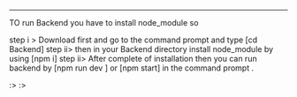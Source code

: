 ---

TO run Backend you have to install node_module so

step i > Download first and go to the command prompt and type [cd Backend]
step ii> then in your Backend directory install node_module by using [npm i]
step ii> After complete of installation then you can run backend by [npm run dev ] or [npm start] in the command prompt .

:> :>

